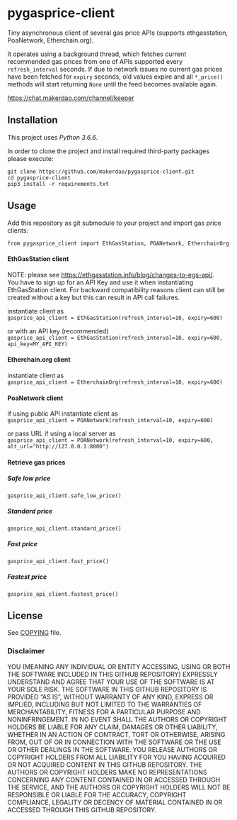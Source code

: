 # pygasprice-client

Tiny asynchronous client of several gas price APIs (supports ethgasstation, PoaNetwork, Etherchain.org). 

It operates using a background thread, which fetches current recommended gas prices from one of APIs supported
every `refresh_interval` seconds. If due to network issues no current gas prices have been fetched
for `expiry` seconds, old values expire and all `*_price()` methods will start returning `None` until
the feed becomes available again.

<https://chat.makerdao.com/channel/keeper>

## Installation

This project uses *Python 3.6.6*.

In order to clone the project and install required third-party packages please execute:
```
git clone https://github.com/makerdao/pygasprice-client.git
cd pygasprice-client
pip3 install -r requirements.txt
```

## Usage

Add this repository as git submodule to your project and import gas price clients:

`from pygasprice_client import EthGasStation, POANetwork, EtherchainOrg`

#### EthGasStation client
NOTE: please see https://ethgasstation.info/blog/changes-to-egs-api/.  
You have to sign up for an API Key and use it when instantiating EthGasStation client. For backward compatibility reasons client can still be created without a key but this can result in API call failures.

instantiate client as  
`gasprice_api_client = EthGasStation(refresh_interval=10, expiry=600)`  

or with an API key (recommended)  
`gasprice_api_client = EthGasStation(refresh_interval=10, expiry=600, api_key=MY_API_KEY)`

#### Etherchain.org client

instantiate client as  
`gasprice_api_client = EtherchainOrg(refresh_interval=10, expiry=600)`

#### PoaNetwork client

if using public API instantiate client as  
`gasprice_api_client = POANetwork(refresh_interval=10, expiry=600)`  

or pass URL if using a local server as  
`gasprice_api_client = POANetwork(refresh_interval=10, expiry=600, alt_url="http://127.0.0.1:8000")`

#### Retrieve gas prices

##### Safe low price
`gasprice_api_client.safe_low_price()`  

##### Standard price
`gasprice_api_client.standard_price()`  

##### Fast price
`gasprice_api_client.fast_price()`  

##### Fastest price
`gasprice_api_client.fastest_price()`


## License

See [COPYING](https://github.com/makerdao/ethgasstation-client/blob/master/COPYING) file.


### Disclaimer

YOU (MEANING ANY INDIVIDUAL OR ENTITY ACCESSING, USING OR BOTH THE SOFTWARE INCLUDED IN THIS GITHUB REPOSITORY) EXPRESSLY UNDERSTAND AND AGREE THAT YOUR USE OF THE SOFTWARE IS AT YOUR SOLE RISK.
THE SOFTWARE IN THIS GITHUB REPOSITORY IS PROVIDED “AS IS”, WITHOUT WARRANTY OF ANY KIND, EXPRESS OR IMPLIED, INCLUDING BUT NOT LIMITED TO THE WARRANTIES OF MERCHANTABILITY, FITNESS FOR A PARTICULAR PURPOSE AND NONINFRINGEMENT. IN NO EVENT SHALL THE AUTHORS OR COPYRIGHT HOLDERS BE LIABLE FOR ANY CLAIM, DAMAGES OR OTHER LIABILITY, WHETHER IN AN ACTION OF CONTRACT, TORT OR OTHERWISE, ARISING FROM, OUT OF OR IN CONNECTION WITH THE SOFTWARE OR THE USE OR OTHER DEALINGS IN THE SOFTWARE.
YOU RELEASE AUTHORS OR COPYRIGHT HOLDERS FROM ALL LIABILITY FOR YOU HAVING ACQUIRED OR NOT ACQUIRED CONTENT IN THIS GITHUB REPOSITORY. THE AUTHORS OR COPYRIGHT HOLDERS MAKE NO REPRESENTATIONS CONCERNING ANY CONTENT CONTAINED IN OR ACCESSED THROUGH THE SERVICE, AND THE AUTHORS OR COPYRIGHT HOLDERS WILL NOT BE RESPONSIBLE OR LIABLE FOR THE ACCURACY, COPYRIGHT COMPLIANCE, LEGALITY OR DECENCY OF MATERIAL CONTAINED IN OR ACCESSED THROUGH THIS GITHUB REPOSITORY. 
